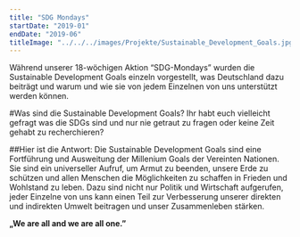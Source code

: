 ```yaml
---
title: "SDG Mondays"
startDate: "2019-01"
endDate: "2019-06"
titleImage: "../../../images/Projekte/Sustainable_Development_Goals.jpg"
---
```


Während unserer 18-wöchigen Aktion “SDG-Mondays” wurden die Sustainable Development Goals einzeln vorgestellt, was Deutschland dazu beiträgt und warum und wie sie von jedem Einzelnen von uns unterstützt werden können.

#Was sind die Sustainable Development Goals?
Ihr habt euch vielleicht gefragt was die SDGs sind und nur nie getraut zu fragen oder keine Zeit gehabt zu recherchieren?

##Hier ist die Antwort:
Die Sustainable Development Goals sind eine Fortführung und Ausweitung der Millenium Goals der Vereinten Nationen. Sie sind ein universeller Aufruf, um Armut zu beenden, unsere Erde zu schützen und allen Menschen die Möglichkeiten zu schaffen in Frieden und Wohlstand zu leben. Dazu sind nicht nur Politik und Wirtschaft aufgerufen, jeder Einzelne von uns kann einen Teil zur Verbesserung unserer direkten und indirekten Umwelt beitragen und unser Zusammenleben stärken.

**„We are all and we are all one.”**


